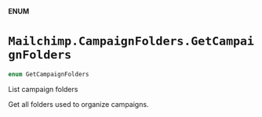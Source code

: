 **ENUM**

# `Mailchimp.CampaignFolders.GetCampaignFolders`

```swift
enum GetCampaignFolders
```

List campaign folders

Get all folders used to organize campaigns.
